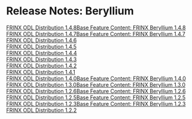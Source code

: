 # Release Notes: Beryllium

[FRINX ODL Distribution 1.4.8](frinx-odl-distribution-1-4-7.md)[Base Feature Content: FRINX Beryllium 1.4.8](frinx-odl-base-feature-content-rel-1-4-8.md)  
[FRINX ODL Distribution 1.4.7](frinx-odl-distribution-1-4-7.md)[Base Feature Content: FRINX Beryllium 1.4.7](frinx-odl-base-feature-content-rel-1-4-7.md)  
[FRINX ODL Distribution 1.4.6](frinx-odl-distribution-1-4-6.md)  
[FRINX ODL Distribution 1.4.5](frinx-odl-distribution-1-4-6.md)  
[FRINX ODL Distribution 1.4.4](frinx-odl-distribution-1-4-4.md)  
[FRINX ODL Distribution 1.4.3](frinx-odl-distribution-1-4-3.md)  
[FRINX ODL Distribution 1.4.2](frinx-odl-distribution-1-4-2.md)  
[FRINX ODL Distribution 1.4.1](frinx-odl-distribution-1-4-1.md)  
[FRINX ODL Distribution 1.4.0](frinx-odl-distribution-1-4-0.md)[Base Feature Content: FRINX Beryllium 1.4.0](frinx-odl-base-feature-content-rel-1-4-0.md)  
[FRINX ODL Distribution 1.3.0](frinx-odl-distribution-1-3-0.md)[Base Feature Content: FRINX Beryllium 1.3.0](frinx-odl-base-feature-content-rel-1-3-0.md)  
[FRINX ODL Distribution 1.2.6](frinx-odl-distribution-1-2-6.md)[Base Feature Content: FRINX Beryllium 1.2.6](frinx-odl-base-feature-content-rel-1-2-6.md)  
[FRINX ODL Distribution 1.2.5](frinx-odl-distribution-1-2-5.md)[Base Feature Content: FRINX Beryllium 1.2.5](frinx-odl-base-feature-content-rel-1-2-5.md)  
[FRINX ODL Distribution 1.2.3](frinx-odl-distribution-1-2-3.md)[Base Feature Content: FRINX Beryllium 1.2.3](frinx-odl-base-feature-content-rel-1-2-3.md)  
[FRINX ODL Distribution 1.2.2](frinx-odl-distribution-1-2-2.md)  
